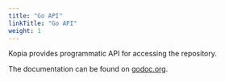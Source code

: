 ```yaml
---
title: "Go API"
linkTitle: "Go API"
weight: 1
---
```


Kopia provides programmatic API for accessing the repository. 

The documentation can be found on [godoc.org](https://godoc.org/github.com/kopia/repo).
